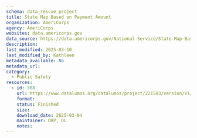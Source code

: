 ```yaml
---
schema: data_rescue_project 
title: State Map Based on Payment Amount
organization: AmeriCorps
agency: AmeriCorps
websites: data.americorps.gov
data_source: https://data.americorps.gov/National-Service/State-Map-Based-on-Payment-Amount/y5jt-apst
description: 
last_modified: 2025-03-10
last_modified_by: Kathleen
metadata_available: No
metadata_url: 
category:
  - Public Safety
resources:
  - id: 368
    url: https://www.datalumos.org/datalumos/project/221583/version/V1/view
    format: 
    status: Finished
    size: 
    download_date: 2025-03-04
    maintainer: DRP, DL
    notes: 
---
```

